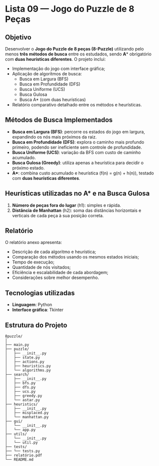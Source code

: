 # Lista 09 — Jogo do Puzzle de 8 Peças

## Objetivo

Desenvolver o **Jogo do Puzzle de 8 peças (8-Puzzle)** utilizando pelo menos **três métodos de busca** entre os estudados, sendo **A**\* obrigatório com **duas heurísticas diferentes**. O projeto inclui:

- Implementação do jogo com interface gráfica;
- Aplicação de algoritmos de busca:
  - Busca em Largura (BFS)
  - Busca em Profundidade (DFS)
  - Busca Uniforme (UCS)
  - Busca Gulosa
  - Busca A\* (com duas heurísticas)
- Relatório comparativo detalhado entre os métodos e heurísticas.


## Métodos de Busca Implementados

* **Busca em Largura (BFS)**: percorre os estados do jogo em largura, expandindo os nós mais próximos da raiz.
* **Busca em Profundidade (DFS)**: explora o caminho mais profundo primeiro, podendo ser ineficiente sem controle de profundidade.
* **Busca Uniforme (UCS)**: variação da BFS com custo de caminho acumulado.
* **Busca Gulosa (Greedy)**: utiliza apenas a heurística para decidir o próximo estado.
* **A\***: combina custo acumulado e heurística (f(n) = g(n) + h(n)), testado com **duas heurísticas diferentes**.


## Heurísticas utilizadas no A\* e na Busca Gulosa

1. **Número de peças fora do lugar** (h1): simples e rápida.
2. **Distância de Manhattan** (h2): soma das distâncias horizontais e verticais de cada peça à sua posição correta.


## Relatório

O relatório anexo apresenta:

* Descrição de cada algoritmo e heurística;
* Comparação dos métodos usando os mesmos estados iniciais;
* Tempo de execução;
* Quantidade de nós visitados;
* Eficiência e escalabilidade de cada abordagem;
* Considerações sobre melhor desempenho.


## Tecnologias utilizadas

* **Linguagem**: Python
* **Interface gráfica**: Tkinter


## Estrutura do Projeto

```
8puzzle/
│
├── main.py
├── puzzle/
│   ├── __init__.py
│   ├── state.py
│   ├── actions.py
│   ├── heuristics.py
│   └── algorithms.py
├── search/
│   ├── __init__.py
│   ├── bfs.py
│   ├── dfs.py
│   ├── ucs.py
│   ├── greedy.py
│   └── astar.py
├── heuristics/
│   ├── __init__.py
│   ├── misplaced.py
│   └── manhattan.py
├── gui/
│   └── __init__.py
│   └── app.py
├── utils/
│   └── __init__.py
│   └── util.py
├── tests/
├── └── tests.py
├── relatório.pdf
└── README.md
```
